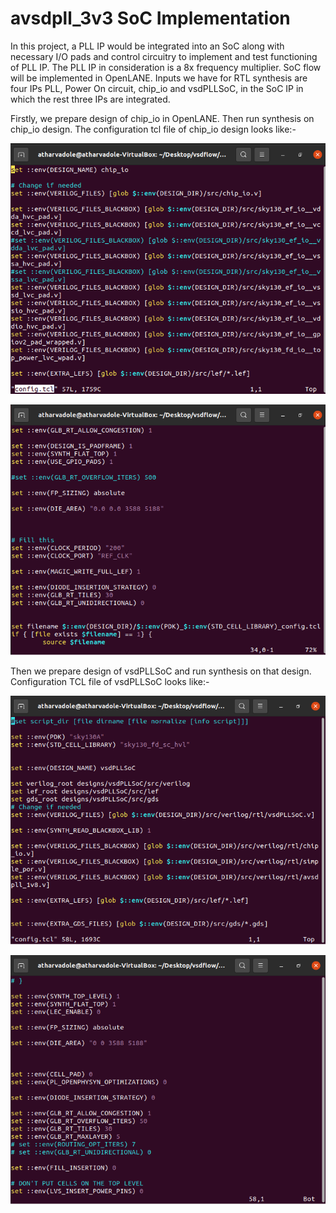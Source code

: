 # avsdpll_3v3 SoC Implementation

In this project, a PLL IP would be integrated into an SoC along with necessary I/O pads and control circuitry to implement and test functioning of PLL IP. The PLL IP in consideration is a 8x frequency multiplier. SoC flow will be implemented in OpenLANE. Inputs we have for RTL synthesis are four IPs PLL, Power On circuit, chip_io and vsdPLLSoC, in the SoC IP in which the rest three IPs are integrated. 

Firstly, we prepare design of chip_io in OpenLANE. Then run synthesis on chip_io design. The configuration tcl file of chip_io design looks like:-

![alt text](https://github.com/Dole97/PLL-SoC-Implementation/blob/main/chipioconfig.tcl%201.PNG)

![alt text](https://github.com/Dole97/PLL-SoC-Implementation/blob/main/chipioconfig.tcl%202.PNG)

Then we prepare design of vsdPLLSoC and run synthesis on that design. Configuration TCL file of vsdPLLSoC looks like:-

![alt text](https://github.com/Dole97/PLL-SoC-Implementation/blob/main/pllsocconfig.tcl%201.PNG)

![alt text](https://github.com/Dole97/PLL-SoC-Implementation/blob/main/pllsocconfig.tcl%202.PNG)
